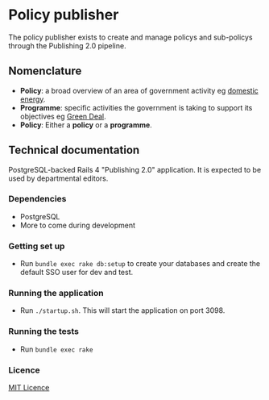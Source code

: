 # Policy publisher

The policy publisher exists to create and manage policys and sub-policys
through the Publishing 2.0 pipeline.

## Nomenclature

- **Policy**: a broad overview of an area of government activity eg [domestic energy](https://www.gov.uk/government/policies/helping-households-to-cut-their-energy-bills).
- **Programme**: specific activities the government is taking to support its objectives eg [Green Deal](https://www.gov.uk/government/policies/helping-households-to-cut-their-energy-bills/supporting-pages/green-deal).
- **Policy**: Either a **policy** or a **programme**.

## Technical documentation

PostgreSQL-backed Rails 4 "Publishing 2.0" application.  It is
expected to be used by departmental editors.

### Dependencies

- PostgreSQL
- More to come during development

### Getting set up

- Run `bundle exec rake db:setup` to create your databases
  and create the default SSO user for dev and test.

### Running the application

- Run `./startup.sh`.  This will start the application on port 3098.

### Running the tests
- Run `bundle exec rake`

### Licence

[MIT Licence](LICENCE.txt)
